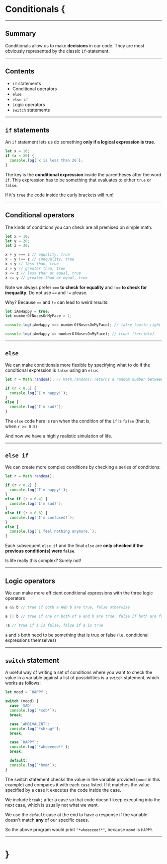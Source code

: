 # Conditionals {

---

## Summary

Conditionals allow us to make **decisions** in our code. They are most obviously represented by the classic `if`-statement.

---

## Contents

* `if` statements
* Conditional operators
* `else`
* `else if`
* Logic operators
* `switch` statements

---

## `if` statements

An `if` statement lets us do something **only if a logical expression is true**.

```javascript
let x = 10;
if (x < 20) {
  console.log(`x is less than 20`);
}
```

The key is the **conditional expression** inside the parentheses after the word `if`. This expression has to be something that evaluates to either `true` or `false`.

If it's `true` the code inside the curly brackets will run!

---

## Conditional operators

The kinds of conditions you can check are all premised on simple math:

```javascript
let x = 10;
let y = 20;
let z = 30;

x + y === z // equality, true
x - y !== z // inequality, true
x < y // less than, true
z > y // greater than, true
x <= z // less than or equal, true
z >= y // greater-than or equal, true
```

Note we always prefer **`===` to check for equality** and **`!==` to check for inequality**. Do not use `==` and `!=` please.

Why? Because `==` and `!=` can lead to weird results:

```javascript
let iAmHappy = true;
let numberOfNosesOnMyFace = 1;

console.log(iAmHappy === numberOfNosesOnMyFace); // false (quite right too!)

console.log(iAmHappy == numberOfNosesOnMyFace); // true! (terrible)
```

---

## `else`

We can make conditionals more flexible by specifying what to do if the conditional expression is `false` using an `else`:

```javascript
let r = Math.random(); // Math.random() returns a random number between 0 and 1

if (r < 0.5) {
  console.log(`I'm happy!`);
}
else {
  console.log(`I'm sad!`);
}
```

The `else` code here is run when the condition of the `if` is `false` (that is, when `r >= 0.5`)

And now we have a highly realistic simulation of life.

---

## `else if`

We can create more complex conditions by checking a series of conditions:

```javascript
let r = Math.random();

if (r < 0.2) {
  console.log(`I'm happy!`);
}
else if (r < 0.4) {
  console.log(`I'm sad!`);
}
else if (r < 0.6) {
  console.log(`I'm confused!`);
}
else {
  console.log(`I feel nothing anymore.`);
}
```

Each subsequent `else if` and the final `else` are **only checked if the previous condition(s) were `false`**.

Is life really this complex? Surely not!

---

## Logic operators

We can make more efficient conditional expressions with the three logic operators

```javascript
a && b // true if both a AND b are true, false otherwise

a || b // true if one or both of a and b are true, false if both are false

!a // true if a is false, false if a is true
```

`a` and `b` both need to be something that is true or false (i.e. conditional expressions themselves)

---

## `switch` statement

A useful way of writing a set of conditions where you want to check the value in a variable against a list of possibilities is a `switch` statement, which works as follows:

```javascript
let mood = `HAPPY`;

switch (mood) {
  case `SAD`:
  console.log(`*sob*`);
  break;

  case `AMBIVALENT`:
  console.log(`*shrug*`);
  break;

  case `HAPPY`:
  console.log(`*wheeeeee!*`);
  break;

  default:
  console.log(`*hmm*`);
}
```

The switch statement checks the value in the variable provided (`mood` in this example) and compares it with each `case` listed. If it matches the value specified by a case it executes the code inside the case.

We include `break;` after a case so that code doesn't keep executing into the next case, which is usually not what we want.

We use the `default` case at the end to have a response if the variable doesn't match **any** of our specific cases.

So the above program would print `"*wheeeeee!*"`, because `mood` is `HAPPY`.

---

# }
